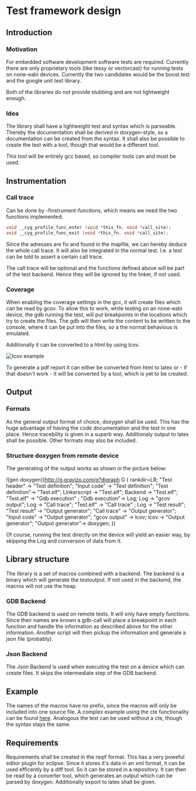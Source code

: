 # Test framework design

## Introduction

### Motivation

For embedded software development software tests are required. Currently there are only proprietary tools (like tessy or vectorcast) for running tests on none-eabi devices. Currently the two candidates would be the boost.test and the google unit test library.

Both of the libraries do not provide stubbing and are not lightweight enough.

### Idea

The library shall have a lightweight test and syntax which is parseable. Thereby the documentation shall be derived in doxygen-style, so a documentation can be created from the syntax. It shall also be possible to create the test with a tool, though that would be a different tool.

This tool will be entirely gcc based, so compiler tools can and must be used.

## Instrumentation

### Call trace

Can be done by -finstrument-functions, which means we need the two functions implemented:
```C
void __cyg_profile_func_enter (void *this_fn, void *call_site);
void __cyg_profile_func_exit (void *this_fn, void *call_site);
```
Since the adresses are fix and found in the mapfile, we can hereby deduce the whole call trace. It will also be integrated in the normal test. I.e. a test can be told to assert a certain call trace.

The call trace will be optional and the functions defined above will be part of the test backend. Hence they will be ignored by the linker, if not used.

### Coverage

When enabling the coverage settings in the gcc, it will create files which can be read by gcov. To allow this to work, while testing on an none-eabi device, the gdb running the test, will put breakpoints in the locations which try to create the files. The gdb will then write the content to be written to the console, where it can be put into the files, so a the normal behavious is emulated. 

Additionally it can be converted to a html by using lcov.

![Icov example](https://qiaomuf.files.wordpress.com/2011/05/lcov_report1.jpg)

To generate a pdf report it can either be converted from html to latex or - if that doesn't work - it will be converted by a tool, which is yet to be created.

## Output

### Formats

As the general output format of choice, doxygen shall be used. This has the huge advantage of having the code documentation and the test in one place. Hence tracebility is given in a superb way. Additionaly output to latex shall be possible. Other formats may also be included.

### Structure doxygen from remote device

The generating of the output works as shown in the picture below:

![gen doxygen](http://g.gravizo.com/g?digraph G {
 rankdir=LR;
 "Test header" -> "Test definition";
 "Input code" -> "Test definition";
 "Test definition"-> "Test.elf";
 Linkerscript -> "Test.elf";
 Backend -> "Test.elf";
 "Test.elf" -> "Gdb execution" ;
 "Gdb execution"-> Log;
 Log -> "gcov output";
 Log -> "Call trace";
 "Test.elf" -> "Call trace" ;
 Log -> "Test result";
 "Test result" -> "Output generator";
 "Call trace" -> "Output generator";
 "Input code" -> "Output generator";
 "gcov output" -> lcov;
 lcov -> "Output generator";
 "Output generator"-> doxygen;
})

Of course, running the test directly on the device will yield an easier way, by skipping the Log and conversion of data from it.

## Library structure

The library is a set of macros combined with a backend. The backend is a binary which will generate the testoutput. If not used in the backend, the macros will not use the heap.

### GDB Backend

The GDB backend is used on remote tests. It will only have empty functions. Since their names are known a gdb-call will place a breakpoint in each function and handle the information as described above for the other information. Another script will then pickup the information and generate a json file (probably). 

### Json Backend

The Json Backend is used when executing the test on a device which can create files. It skips the intermediate step of the GDB backend.

## Example
The names of the macros have no prefix, since the macros will only be included into one source file. A complex example using the cte functionality can be found [here](cte.md). Analogous the test can be used without a cte, though the syntax stays the same. 

## Requirements

Requirements shall be created in the reqif format. This has a very poweful editor plugin for eclipse. Since it stores it's data in an xml format, it can be used efficently by a diff tool. So it can be stored in a repository. It can then be read by a converter tool, which generates an output which can be parsed by doxygen. Additionally export to latex shall be given.  
